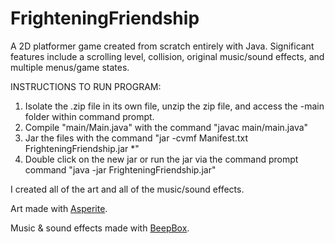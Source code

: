# FrighteningFriendship
A 2D platformer game created from scratch entirely with Java. Significant features include a scrolling level, collision, original music/sound effects, and multiple menus/game states.

INSTRUCTIONS TO RUN PROGRAM:
1. Isolate the .zip file in its own file, unzip the zip file, and access the -main folder within command prompt.
2. Compile "main/Main.java" with the command "javac main/main.java"
3. Jar the files with the command "jar -cvmf Manifest.txt FrighteningFriendship.jar *"
4. Double click on the new jar or run the jar via the command prompt command "java -jar FrighteningFriendship.jar"

I created all of the art and all of the music/sound effects.

Art made with [Asperite](https://www.aseprite.org/).

Music & sound effects made with [BeepBox](https://www.beepbox.co/).
